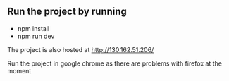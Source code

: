 ## Run the project by running
-   npm install
-   npm run dev

The project is also hosted at http://130.162.51.206/

Run the project in google chrome as there are problems with firefox at the moment